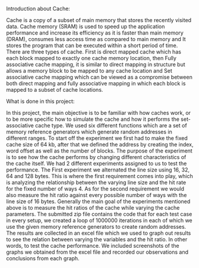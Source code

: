 Introduction about Cache:

Cache is a copy of a subset of main memory that stores the recently visited data. Cache
memory (SRAM) is used to speed up the application performance and increase its efficiency as
it is faster than main memory (DRAM), consumes less access time as compared to main
memory and It stores the program that can be executed within a short period of time. There are
three types of cache. First is direct mapped cache which has each block mapped to exactly one
cache memory location, then Fully associative cache mapping, it is similar to direct mapping in
structure but allows a memory block to be mapped to any cache location and Set associative
cache mapping which can be viewed as a compromise between both direct mapping and fully
associative mapping in which each block is mapped to a subset of cache locations.


What is done in this project:

In this project, the main objective is to be familiar with how caches work, or to be more specific
how to simulate the cache and how it performs the set-associative cache type. We used six
different functions which are a set of memory reference generators which generate random
addresses in different ranges. To start off the experiment we first had to make the fixed cache
size of 64 kb, after that we defined the address by creating the index, word offset as well as the
number of blocks. The purpose of the experiment is to see how the cache performs by changing
different characteristics of the cache itself. We had 2 different experiments assigned to us to test
the performance. The First experiment we alternated the line size using 16, 32, 64 and 128
bytes. This is where the first requirement comes into play, which is analyzing the relationship
between the varying line size and the hit rate for the fixed number of ways 4. As for the second
requirement we would also measure the hit ratio against every possible number of ways with the
line size of 16 bytes. Generally the main goal of the experiments mentioned above is to
measure the hit ratios of the cache while varying the cache parameters. The submitted zip file
contains the code that for each test case in every setup, we created a loop of 1000000 iterations
in each of which we use the given memory reference generators to create random addresses.
The results are collected in an excel file which we used to graph out results to see the relation
between varying the variables and the hit ratio. In other words, to test the cache performance.
We included screenshots of the graphs we obtained from the excel file and recorded our
observations and conclusions from each graph.

